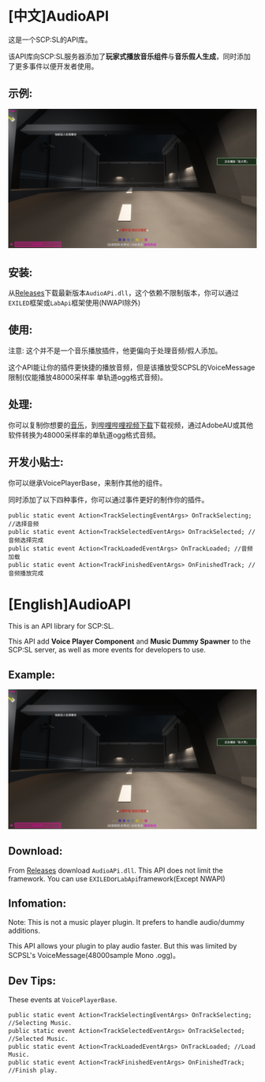 # [中文]AudioAPI

这是一个SCP:SL的API库。

该API库向SCP:SL服务器添加了<b>玩家式播放音乐组件</b>与<b>音乐假人生成</b>，同时添加了更多事件以便开发者使用。

## 示例:

![示例图片](https://github.com/MengXinSheQu/AudioApi/blob/main/Image/Example.png)


## 安装:

从[Releases](https://github.com/MengXinSheQu/AudioApi/releases/latest)下载最新版本`AudioAPi.dll`，这个依赖不限制版本，你可以通过`EXILED`框架或`LabApi`框架使用(NWAPI除外)

## 使用:

注意: 这个并不是一个音乐播放插件，他更偏向于处理音频/假人添加。

这个API能让你的插件更快捷的播放音频，但是该播放受SCPSL的VoiceMessage限制(仅能播放48000采样率 单轨道ogg格式音频)。

## 处理:

你可以复制你想要的[音乐](https://www.bilibili.com/video/BV1ZLrhYtE69)，到[哔哩哔哩视频下载](https://snapany.com/zh/bilibili)下载视频，通过AdobeAU或其他软件转换为48000采样率的单轨道ogg格式音频。

## 开发小贴士:

你可以继承VoicePlayerBase，来制作其他的组件。

同时添加了以下四种事件，你可以通过事件更好的制作你的插件。

```
public static event Action<TrackSelectingEventArgs> OnTrackSelecting; //选择音频
public static event Action<TrackSelectedEventArgs> OnTrackSelected; //音频选择完成
public static event Action<TrackLoadedEventArgs> OnTrackLoaded; //音频加载
public static event Action<TrackFinishedEventArgs> OnFinishedTrack; //音频播放完成
```

# [English]AudioAPI

This is an API library for SCP:SL.

This API add <b>Voice Player Component</b> and <b>Music Dummy Spawner</b> to the SCP:SL server, as well as more events for developers to use.


## Example:

![Example Image](https://github.com/MengXinSheQu/AudioApi/blob/main/Image/Example.png)


## Download:

From [Releases](https://github.com/MengXinSheQu/AudioApi/releases/latest) download ```AudioAPi.dll```. This API does not limit the framework. You can use ```EXILED```or```LabApi```framework(Except NWAPI)

## Infomation:

Note: This is not a music player plugin. It prefers to handle audio/dummy additions.

This API allows your plugin to play audio faster. But this was limited by SCPSL's VoiceMessage(48000sample Mono .ogg)。

## Dev Tips:

These events at ```VoicePlayerBase```.

```
public static event Action<TrackSelectingEventArgs> OnTrackSelecting; //Selecting Music.
public static event Action<TrackSelectedEventArgs> OnTrackSelected; //Selected Music.
public static event Action<TrackLoadedEventArgs> OnTrackLoaded; //Load Music.
public static event Action<TrackFinishedEventArgs> OnFinishedTrack; //Finish play.
```


